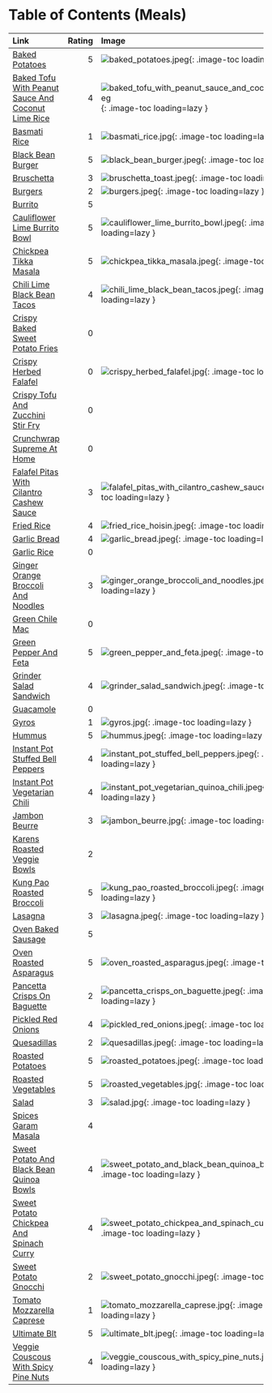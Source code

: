 # Table of Contents (Meals)

| Link                                                                                                          |   Rating | Image                                                                                                                                             |
|:--------------------------------------------------------------------------------------------------------------|---------:|:--------------------------------------------------------------------------------------------------------------------------------------------------|
| [Baked Potatoes](./baked_potatoes.md)                                                                         |        5 | ![baked_potatoes.jpeg](./baked_potatoes.jpeg){: .image-toc loading=lazy }                                                                         |
| [Baked Tofu With Peanut Sauce And Coconut Lime Rice](./baked_tofu_with_peanut_sauce_and_coconut_lime_rice.md) |        4 | ![baked_tofu_with_peanut_sauce_and_coconut_lime_rice.jpeg](./baked_tofu_with_peanut_sauce_and_coconut_lime_rice.jpeg){: .image-toc loading=lazy } |
| [Basmati Rice](./basmati_rice.md)                                                                             |        1 | ![basmati_rice.jpg](./basmati_rice.jpg){: .image-toc loading=lazy }                                                                               |
| [Black Bean Burger](./black_bean_burger.md)                                                                   |        5 | ![black_bean_burger.jpeg](./black_bean_burger.jpeg){: .image-toc loading=lazy }                                                                   |
| [Bruschetta](./bruschetta.md)                                                                                 |        3 | ![bruschetta_toast.jpeg](./bruschetta_toast.jpeg){: .image-toc loading=lazy }                                                                     |
| [Burgers](./burgers.md)                                                                                       |        2 | ![burgers.jpeg](./burgers.jpeg){: .image-toc loading=lazy }                                                                                       |
| [Burrito](./burrito.md)                                                                                       |        5 | <!-- TODO: Capture image -->                                                                                                                      |
| [Cauliflower Lime Burrito Bowl](./cauliflower_lime_burrito_bowl.md)                                           |        5 | ![cauliflower_lime_burrito_bowl.jpeg](./cauliflower_lime_burrito_bowl.jpeg){: .image-toc loading=lazy }                                           |
| [Chickpea Tikka Masala](./chickpea_tikka_masala.md)                                                           |        5 | ![chickpea_tikka_masala.jpeg](./chickpea_tikka_masala.jpeg){: .image-toc loading=lazy }                                                           |
| [Chili Lime Black Bean Tacos](./chili_lime_black_bean_tacos.md)                                               |        4 | ![chili_lime_black_bean_tacos.jpeg](./chili_lime_black_bean_tacos.jpeg){: .image-toc loading=lazy }                                               |
| [Crispy Baked Sweet Potato Fries](./crispy_baked_sweet_potato_fries.md)                                       |        0 | <!-- TODO: Capture image -->                                                                                                                      |
| [Crispy Herbed Falafel](./crispy_herbed_falafel.md)                                                           |        0 | ![crispy_herbed_falafel.jpg](./crispy_herbed_falafel.jpg){: .image-toc loading=lazy }                                                             |
| [Crispy Tofu And Zucchini Stir Fry](./crispy_tofu_and_zucchini_stir_fry.md)                                   |        0 | <!-- TODO: Capture image -->                                                                                                                      |
| [Crunchwrap Supreme At Home](./crunchwrap_supreme_at_home.md)                                                 |        0 | <!-- TODO: Capture image -->                                                                                                                      |
| [Falafel Pitas With Cilantro Cashew Sauce](./falafel_pitas_with_cilantro_cashew_sauce.md)                     |        3 | ![falafel_pitas_with_cilantro_cashew_sauce.jpeg](./falafel_pitas_with_cilantro_cashew_sauce.jpeg){: .image-toc loading=lazy }                     |
| [Fried Rice](./fried_rice.md)                                                                                 |        4 | ![fried_rice_hoisin.jpeg](./fried_rice_hoisin.jpeg){: .image-toc loading=lazy }                                                                   |
| [Garlic Bread](./garlic_bread.md)                                                                             |        4 | ![garlic_bread.jpeg](./garlic_bread.jpeg){: .image-toc loading=lazy }                                                                             |
| [Garlic Rice](./garlic_rice.md)                                                                               |        0 | <!-- TODO: Capture image -->                                                                                                                      |
| [Ginger Orange Broccoli And Noodles](./ginger_orange_broccoli_and_noodles.md)                                 |        3 | ![ginger_orange_broccoli_and_noodles.jpeg](./ginger_orange_broccoli_and_noodles.jpeg){: .image-toc loading=lazy }                                 |
| [Green Chile Mac](./green_chile_mac.md)                                                                       |        0 | <!-- TODO: Capture image -->                                                                                                                      |
| [Green Pepper And Feta](./green_pepper_and_feta.md)                                                           |        5 | ![green_pepper_and_feta.jpeg](./green_pepper_and_feta.jpeg){: .image-toc loading=lazy }                                                           |
| [Grinder Salad Sandwich](./grinder_salad_sandwich.md)                                                         |        4 | ![grinder_salad_sandwich.jpeg](./grinder_salad_sandwich.jpeg){: .image-toc loading=lazy }                                                         |
| [Guacamole](./guacamole.md)                                                                                   |        0 | <!-- TODO: Capture image -->                                                                                                                      |
| [Gyros](./gyros.md)                                                                                           |        1 | ![gyros.jpg](./gyros.jpg){: .image-toc loading=lazy }                                                                                             |
| [Hummus](./hummus.md)                                                                                         |        5 | ![hummus.jpeg](./hummus.jpeg){: .image-toc loading=lazy }                                                                                         |
| [Instant Pot Stuffed Bell Peppers](./instant_pot_stuffed_bell_peppers.md)                                     |        4 | ![instant_pot_stuffed_bell_peppers.jpeg](./instant_pot_stuffed_bell_peppers.jpeg){: .image-toc loading=lazy }                                     |
| [Instant Pot Vegetarian Chili](./instant_pot_vegetarian_chili.md)                                             |        4 | ![instant_pot_vegetarian_quinoa_chili.jpeg](./instant_pot_vegetarian_quinoa_chili.jpeg){: .image-toc loading=lazy }                               |
| [Jambon Beurre](./jambon_beurre.md)                                                                           |        3 | ![jambon_beurre.jpg](./jambon_beurre.jpg){: .image-toc loading=lazy }                                                                             |
| [Karens Roasted Veggie Bowls](./karens_roasted_veggie_bowls.md)                                               |        2 | <!-- TODO: Capture image -->                                                                                                                      |
| [Kung Pao Roasted Broccoli](./kung_pao_roasted_broccoli.md)                                                   |        5 | ![kung_pao_roasted_broccoli.jpeg](./kung_pao_roasted_broccoli.jpeg){: .image-toc loading=lazy }                                                   |
| [Lasagna](./lasagna.md)                                                                                       |        3 | ![lasagna.jpeg](./lasagna.jpeg){: .image-toc loading=lazy }                                                                                       |
| [Oven Baked Sausage](./oven_baked_sausage.md)                                                                 |        5 | <!-- TODO: Capture image -->                                                                                                                      |
| [Oven Roasted Asparagus](./oven_roasted_asparagus.md)                                                         |        5 | ![oven_roasted_asparagus.jpeg](./oven_roasted_asparagus.jpeg){: .image-toc loading=lazy }                                                         |
| [Pancetta Crisps On Baguette](./pancetta_crisps_on_baguette.md)                                               |        2 | ![pancetta_crisps_on_baguette.jpeg](./pancetta_crisps_on_baguette.jpeg){: .image-toc loading=lazy }                                               |
| [Pickled Red Onions](./pickled_red_onions.md)                                                                 |        4 | ![pickled_red_onions.jpeg](./pickled_red_onions.jpeg){: .image-toc loading=lazy }                                                                 |
| [Quesadillas](./quesadillas.md)                                                                               |        2 | ![quesadillas.jpeg](./quesadillas.jpeg){: .image-toc loading=lazy }                                                                               |
| [Roasted Potatoes](./roasted_potatoes.md)                                                                     |        5 | ![roasted_potatoes.jpeg](./roasted_potatoes.jpeg){: .image-toc loading=lazy }                                                                     |
| [Roasted Vegetables](./roasted_vegetables.md)                                                                 |        5 | ![roasted_vegetables.jpg](./roasted_vegetables.jpg){: .image-toc loading=lazy }                                                                   |
| [Salad](./salad.md)                                                                                           |        3 | ![salad.jpg](./salad.jpg){: .image-toc loading=lazy }                                                                                             |
| [Spices Garam Masala](./spices_garam_masala.md)                                                               |        4 | <!-- TODO: Capture image -->                                                                                                                      |
| [Sweet Potato And Black Bean Quinoa Bowls](./sweet_potato_and_black_bean_quinoa_bowls.md)                     |        4 | ![sweet_potato_and_black_bean_quinoa_bowls.jpeg](./sweet_potato_and_black_bean_quinoa_bowls.jpeg){: .image-toc loading=lazy }                     |
| [Sweet Potato Chickpea And Spinach Curry](./sweet_potato_chickpea_and_spinach_curry.md)                       |        4 | ![sweet_potato_chickpea_and_spinach_curry.jpeg](./sweet_potato_chickpea_and_spinach_curry.jpeg){: .image-toc loading=lazy }                       |
| [Sweet Potato Gnocchi](./sweet_potato_gnocchi.md)                                                             |        2 | ![sweet_potato_gnocchi.jpeg](./sweet_potato_gnocchi.jpeg){: .image-toc loading=lazy }                                                             |
| [Tomato Mozzarella Caprese](./tomato_mozzarella_caprese.md)                                                   |        1 | ![tomato_mozzarella_caprese.jpg](./tomato_mozzarella_caprese.jpg){: .image-toc loading=lazy }                                                     |
| [Ultimate Blt](./ultimate_blt.md)                                                                             |        5 | ![ultimate_blt.jpeg](./ultimate_blt.jpeg){: .image-toc loading=lazy }                                                                             |
| [Veggie Couscous With Spicy Pine Nuts](./veggie_couscous_with_spicy_pine_nuts.md)                             |        4 | ![veggie_couscous_with_spicy_pine_nuts.jpeg](./veggie_couscous_with_spicy_pine_nuts.jpeg){: .image-toc loading=lazy }                             |
